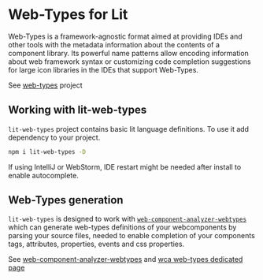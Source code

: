 # Web-Types for Lit
Web-Types is a framework-agnostic format aimed at providing IDEs and other tools with the metadata 
information about the contents of a component library. Its powerful name patterns allow encoding 
information about web framework syntax or customizing code completion suggestions for large icon 
libraries in the IDEs that support Web-Types.

See [web-types](https://github.com/JetBrains/web-types) project

## Working with lit-web-types
`lit-web-types` project contains basic lit language definitions. To use it add dependency to your project.
```bash
npm i lit-web-types -D
```

If using IntelliJ or WebStorm, IDE restart might be needed after install to enable autocomplete.

## Web-Types generation
`lit-web-types` is designed to work with [`web-component-analyzer-webtypes`](https://github.com/jpradelle/web-component-analyzer/)
which can generate web-types definitions of your webcomponents by parsing your source files, needed to
enable completion of your components tags, attributes, properties, events and css properties.

See [web-component-analyzer-webtypes](https://github.com/jpradelle/web-component-analyzer/) and
[wca web-types dedicated page](https://github.com/jpradelle/web-component-analyzer/blob/HEAD/doc/web-types.md)

